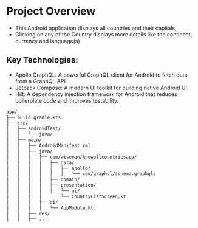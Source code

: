 # Project Overview
- This Android application displays all countries and their capitals, 
- Clicking on any of the Country displays more details like the continent, currency and language(s)

## Key Technologies:

- Apollo GraphQL: A powerful GraphQL client for Android to fetch data from a GraphQL API.
- Jetpack Compose: A modern UI toolkit for building native Android UI.
- Hilt: A dependency injection framework for Android that reduces boilerplate code and improves testability.

```sh
app/
├── build.gradle.kts
├── src/
│   ├── androidTest/
│   │   └── java/
│   ├── main/
│   │   ├── AndroidManifest.xml
│   │   ├── java/
│   │   │   ├── com/wiseman/knowallcountriesapp/
│   │   │   │   ├── data/
│   │   │   │   │   ├── apollo/
│   │   │   │   │   │   └── com/graphql/schema.graphqls
│   │   │   │   ├── domain/
│   │   │   │   ├── presentation/
│   │   │   │   │   └── ui/
│   │   │   │       └── CountryListScreen.kt
│   │   │   ├── di/
│   │   │   │   └── AppModule.kt
│   │   ├── res/
│   │   ├── ...
```
